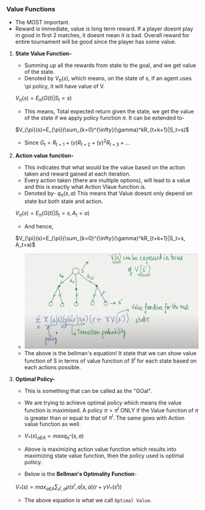 ### Value Functions

- The MOST important.
- Reward is immediate, value is long term reward. If a player doesnt play in good in first 2 matches, it doesnt mean it is bad. Overall reward for entire tournament will be good since the player has some value.

1. **State Value Function-**

   - Summing up all the rewards from state to the goal, and we get value of the state.
   - Denoted by $V_{\pi}(s)$, which means, on the state of s, if an agent uses \pi policy, it will have value of V.

   $V_{\pi}(s)=E_{\pi}(G(t)|S_t=s)$

   - This means, Total expected return given the state, we get the value of the state if we apply policy function $\pi$. It can be extended to-

   $V_{\pi}(s)=E_{\pi}(\sum_{k=0}^{\infty}(\gamma)^kR_{t+k+1}|S_t=s)$

   - Since $G_t=R_{t+1}+(\gamma)R_{t+2}+(\gamma)^2R_{t+3}+...$

2. **Action value function-**

   - This indicates that what would be the value based on the action taken and reward gained at each iteration.
   - Every action taken (there are multiple options), will lead to a value and this is exactly what Action Vlaue function is.
   - Denoted by-
     $q_{\pi}(s,a)$ This means that Value doesnt only depend on state but both state and action.

   $V_{\pi}(s)=E_{\pi}(G(t)|S_t=s, A_t=a)$

   - And hence,

   $V_{\pi}(s)=E_{\pi}(\sum_{k=0}^{\infty}(\gamma)^kR_{t+k+1}|S_t=s, A_t=a)$

   - ![alt text](bellman.png)
   - The above is the bellman's equation! It state that we can show value function of S in terms of value function of $S^l$ for each state based on each actions possible.

3. **Optimal Policy-**

   - This is something that can be called as the "GOal".
   - We are trying to achieve optimal policy which means the value function is maximised. A policy $\pi > \pi^l$ ONLY if the Value function of $\pi$ is greater than or equal to that of $\pi^l$. The same goes with Action value function as well.

   - $V_*(s)_{aEA}=max q_{\pi^*}(s,a)$
   - Above is maximizing action value function which results into maximizing state value function, then the policy used is optimal poliicy.
   - Below is the **Bellman's Optimality Function**-

   $V_*(s)=max_{aEA}\sum_{s^l,a}\rho(s^l,a|s,a)(r+\gamma V_*(s^l))$

   - The above equation is what we call `Optimal Value`.
